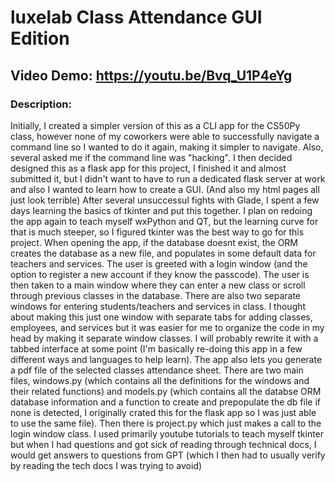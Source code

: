 # luxelab Class Attendance GUI Edition
## Video Demo: https://youtu.be/Bvq_U1P4eYg
### Description:
Initially,  I created a simpler version of this as a CLI app for the CS50Py class, however none
of my coworkers were able to successfully navigate a command line so I wanted to do it again, making
it simpler to navigate. Also, several asked me if the command line was "hacking".
I then decided designed this as a flask app for this project, I finished it and almost submitted it, but I didn't want
to have to run a dedicated flask server at work and also I wanted to learn how to create a GUI. (And also my html pages
all just look terrible)
After several unsuccessul fights with Glade, I spent a few days learning the basics of tkinter and put this 
together. I plan on redoing the app again to teach myself wxPython and QT, but the learning curve for that is much
steeper, so I figured tkinter was the best way to go for this project.
When opening the app, if the database doesnt exist, the ORM creates the database as a new file, and populates in
some default data for teachers and services.
The user is greeted with a login window (and the option to register a new account if they know the passcode).
The user is then taken to a main window where they can enter a new class or scroll through previous classes in the
database. There are also two separate windows for entering students/teachers and services in class.
I thought about making this just one window with separate tabs for adding classes, employees, and services but it was easier
for me to organize the code in my head by making it separate window classes. I will probably rewrite it with a tabbed 
interface at some point (I'm basically re-doing this app in a few different ways and languages to help learn).
The app also lets you generate a pdf file of the selected classes attendance sheet.
There are two main files, windows.py (which contains all the definitions for the windows and their related functions) and models.py
(which contains all the databse ORM database information and a function to create and prepopulate the
db file if none is detected, I originally crated this for the flask app so I was just able to use the same file).
Then there is project.py which just makes a call to the login window class.
I used primarily youtube tutorials to teach myself tkinter but when I had questions and got sick of reading through
technical docs, I would get answers to questions from GPT (which I then had to usually verify by reading the tech docs 
I was trying to avoid)